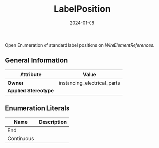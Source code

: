 ﻿---
title: LabelPosition
toc: false
type: specs
date: "2024-01-08"
draft: false
specification: VEC
version: 2.1.0
documentType: "Recommendation"
elementType: Class
classes:
  - LabelPosition
menu_name: vec-2.1.0
---
Open Enumeration of standard label positions on <i>WireElementReferences.</i>

## General Information

| Attribute               | Value |
|-------------------------|-------|
| **Owner**               | instancing_electrical_parts |
| **Applied Stereotype**  |   |

## Enumeration Literals
| Name          | **Description** |
|---------------|-----------------|
| End |  |
| Continuous |  |
